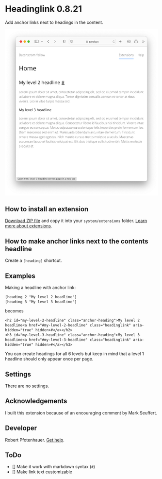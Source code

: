 # Headinglink 0.8.21

Add anchor links next to headings in the content.

<p align="center"><img src="headinglink-screenshot.png" alt="Screenshot"></p>

## How to install an extension

[Download ZIP file](https://github.com/pftnhr/yellow-headinglink/archive/refs/heads/main.zip) and copy it into your `system/extensions` folder. [Learn more about extensions](https://github.com/annaesvensson/yellow-update).

## How to make anchor links next to the contents headline

Create a `[heading]` shortcut. 

## Examples

Making a headline with anchor link:

    [heading 2 "My level 2 headline"]
    [heading 3 "My level 3 headline"]

becomes

    <h2 id="my-level-2-headline" class="anchor-heading">My level 2 headline<a href="#my-level-2-headline" class="headinglink" aria-hidden="true" hidden>#</a></h2>
    <h3 id="my-level-3-headline" class="anchor-heading">My level 3 headline<a href="#my-level-3-headline" class="headinglink" aria-hidden="true" hidden>#</a></h3>

You can create headings for all 6 levels but keep in mind that a level 1 headline should only appear once per page.

## Settings

There are no settings. 

## Acknowledgements

I built this extension because of an encouraging comment by Mark Seuffert.

## Developer

Robert Pfotenhauer. [Get help](https://datenstrom.se/yellow/help/).

## ToDo

- [] Make it work with markdown syntax (`#`)
- [] Make link text customizable
